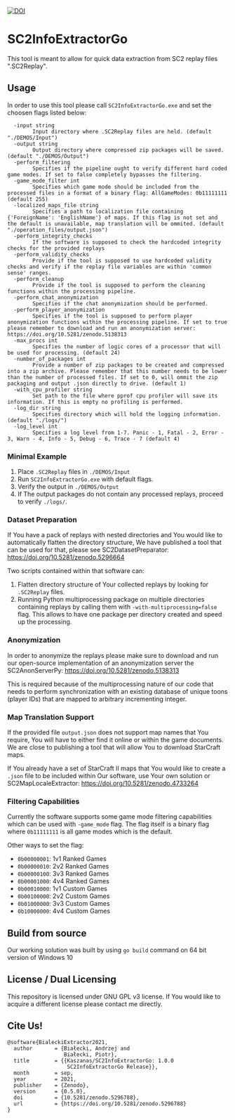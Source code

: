 [![DOI](https://zenodo.org/badge/DOI/10.5281/zenodo.5296788.svg)](https://doi.org/10.5281/zenodo.5296788)

# SC2InfoExtractorGo

This tool is meant to allow for quick data extraction from SC2 replay files ".SC2Replay".

## Usage

In order to use this tool please call ```SC2InfoExtractorGo.exe``` and set the choosen flags listed below:

```
  -input string
    	Input directory where .SC2Replay files are held. (default "./DEMOS/Input")
  -output string
    	Output directory where compressed zip packages will be saved. (default "./DEMOS/Output")
  -perform_filtering
    	Specifies if the pipeline ought to verify different hard coded game modes. If set to false completely bypasses the filtering.
  -game_mode_filter int
    	Specifies which game mode should be included from the processed files in a format of a binary flag: AllGameModes: 0b11111111 (default 255)
  -localized_maps_file string
    	Specifies a path to localization file containing {'ForeignName': 'EnglishName'} of maps. If this flag is not set and the default is unavailable, map translation will be ommited. (default "./operation_files/output.json")
  -perform_integrity_checks
    	If the software is supposed to check the hardcoded integrity checks for the provided replays
  -perform_validity_checks
    	Provide if the tool is supposed to use hardcoded validity checks and verify if the replay file variables are within 'common sense' ranges.
  -perform_cleanup
    	Provide if the tool is supposed to perform the cleaning functions within the processing pipeline.
  -perform_chat_anonymization
    	Specifies if the chat anonymization should be performed.
  -perform_player_anonymization
    	Specifies if the tool is supposed to perform player anonymization functions within the processing pipeline. If set to true please remember to download and run an anonymization server: https://doi.org/10.5281/zenodo.5138313
  -max_procs int
    	Specifies the number of logic cores of a processor that will be used for processing. (default 24)
  -number_of_packages int
    	Provide a number of zip packages to be created and compressed into a zip archive. Please remember that this number needs to be lower than the number of processed files. If set to 0, will ommit the zip packaging and output .json directly to drive. (default 1)
  -with_cpu_profiler string
    	Set path to the file where pprof cpu profiler will save its information. If this is empty no profiling is performed.
  -log_dir string
    	Specifies directory which will hold the logging information. (default "./logs/")
  -log_level int
    	Specifies a log level from 1-7. Panic - 1, Fatal - 2, Error - 3, Warn - 4, Info - 5, Debug - 6, Trace - 7 (default 4)
```

### Minimal Example

1. Place ```.SC2Replay``` files in ```./DEMOS/Input```
2. Run ```SC2InfoExtractorGo.exe``` with default flags.
3. Verify the output in ```./DEMOS/Output```
4. If The output packages do not contain any processed replays, proceed to verify ```./logs/```.

### Dataset Preparation

If You have a pack of replays with nested directories and You would like to automatically flatten the directory structure, We have published a tool that can be used for that, please see SC2DatasetPreparator: https://doi.org/10.5281/zenodo.5296664

Two scripts contained within that software can:
1. Flatten directory structure of Your collected replays by looking for ```.SC2Replay``` files.
2. Running Python multiprocessing package on multiple directories containing replays by calling them with ```-with-multiprocessing=false``` flag. This allows to have one package per directory created and speed up the processing.

### Anonymization

In order to anonymize the replays please make sure to download and run our open-source implementation of an anonymization server the SC2AnonServerPy: https://doi.org/10.5281/zenodo.5138313

This is required because of the multiprocessing nature of our code that needs to perform synchronization with an existing database of unique toons (player IDs) that are mapped to arbitrary incrementing integer.

### Map Translation Support

If the provided file ```output.json``` does not support map names that You require, You will have to either find it online or within the game documents. We are close to publishing a tool that will allow You to download StarCraft maps.

If You already have a set of StarCraft II maps that You would like to create a ```.json``` file to be included within Our software, use Your own solution or SC2MapLocaleExtractor: https://doi.org/10.5281/zenodo.4733264

### Filtering Capabilities

Currently the software supports some game mode filtering capabilities which can be used with ```-game_mode``` flag.
The flag itself is a binary flag where ```0b11111111``` is all game modes which is the default.

Other ways to set the flag:
- ```0b00000001```: 1v1 Ranked Games
- ```0b00000010```: 2v2 Ranked Games
- ```0b00000100```: 3v3 Ranked Games
- ```0b00001000```: 4v4 Ranked Games
- ```0b00010000```: 1v1 Custom Games
- ```0b00100000```: 2v2 Custom Games
- ```0b01000000```: 3v3 Custom Games
- ```0b10000000```: 4v4 Custom Games

## Build from source

Our working solution was built by using ```go build``` command on 64 bit version of Windows 10

## License / Dual Licensing

This repository is licensed under GNU GPL v3 license. If You would like to acquire a different license please contact me directly.

## Cite Us!

```
@software{BialeckiExtractor2021,
  author       = {Białecki, Andrzej and
                  Białecki, Piotr},
  title        = {{Kaszanas/SC2InfoExtractorGo: 1.0.0 
                   SC2InfoExtractorGo Release}},
  month        = sep,
  year         = 2021,
  publisher    = {Zenodo},
  version      = {0.5.0},
  doi          = {10.5281/zenodo.5296788},
  url          = {https://doi.org/10.5281/zenodo.5296788}
}
```

